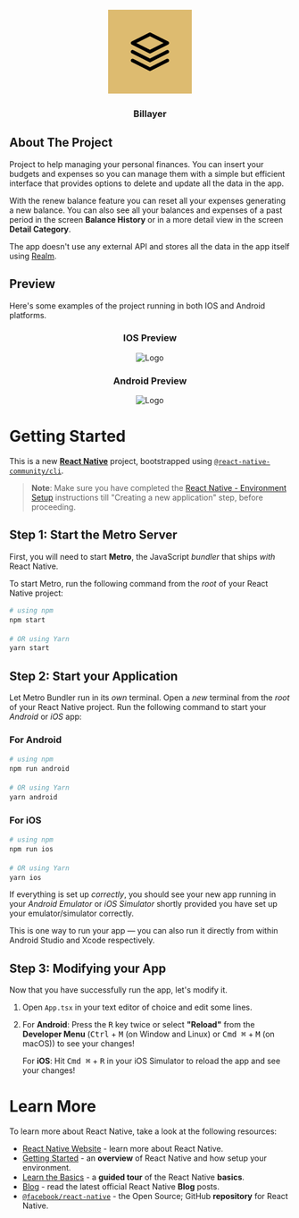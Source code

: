 <br />
<div align="center">
   <img src="public/icon.png" alt="Logo" width="150" height="150">
   <h3 align="center">Billayer</h3>
</div>

## About The Project

Project to help managing your personal finances. You can insert your budgets and expenses so you can manage them with a simple but efficient interface that provides options to delete and update all the data in the app. 

With the renew balance feature you can reset all your expenses generating a new balance. You can also see all your balances and expenses of a past period in the screen **Balance History** or in a more detail view in the screen **Detail Category**.

The app doesn't use any external API and stores all the data in the app itself using <a href="https://www.mongodb.com/docs/realm/">Realm</a>.

## Preview
Here's some examples of the project running in both IOS and Android platforms.

<h3 align="center">IOS Preview</h3>
<p align="center">
   <img src="public/project_example.gif" alt="Logo" width="250" height="530">
</p>

<h3 align="center">Android Preview</h3>
<p align="center">
   <img src="public/project_example_2.gif" alt="Logo" width="290" height="530">
</p>

# Getting Started

This is a new [**React Native**](https://reactnative.dev) project, bootstrapped using [`@react-native-community/cli`](https://github.com/react-native-community/cli).

>**Note**: Make sure you have completed the [React Native - Environment Setup](https://reactnative.dev/docs/environment-setup) instructions till "Creating a new application" step, before proceeding.

## Step 1: Start the Metro Server

First, you will need to start **Metro**, the JavaScript _bundler_ that ships _with_ React Native.

To start Metro, run the following command from the _root_ of your React Native project:

```bash
# using npm
npm start

# OR using Yarn
yarn start
```

## Step 2: Start your Application

Let Metro Bundler run in its _own_ terminal. Open a _new_ terminal from the _root_ of your React Native project. Run the following command to start your _Android_ or _iOS_ app:

### For Android

```bash
# using npm
npm run android

# OR using Yarn
yarn android
```

### For iOS

```bash
# using npm
npm run ios

# OR using Yarn
yarn ios
```

If everything is set up _correctly_, you should see your new app running in your _Android Emulator_ or _iOS Simulator_ shortly provided you have set up your emulator/simulator correctly.

This is one way to run your app — you can also run it directly from within Android Studio and Xcode respectively.

## Step 3: Modifying your App

Now that you have successfully run the app, let's modify it.

1. Open `App.tsx` in your text editor of choice and edit some lines.
2. For **Android**: Press the <kbd>R</kbd> key twice or select **"Reload"** from the **Developer Menu** (<kbd>Ctrl</kbd> + <kbd>M</kbd> (on Window and Linux) or <kbd>Cmd ⌘</kbd> + <kbd>M</kbd> (on macOS)) to see your changes!

   For **iOS**: Hit <kbd>Cmd ⌘</kbd> + <kbd>R</kbd> in your iOS Simulator to reload the app and see your changes!

# Learn More

To learn more about React Native, take a look at the following resources:

- [React Native Website](https://reactnative.dev) - learn more about React Native.
- [Getting Started](https://reactnative.dev/docs/environment-setup) - an **overview** of React Native and how setup your environment.
- [Learn the Basics](https://reactnative.dev/docs/getting-started) - a **guided tour** of the React Native **basics**.
- [Blog](https://reactnative.dev/blog) - read the latest official React Native **Blog** posts.
- [`@facebook/react-native`](https://github.com/facebook/react-native) - the Open Source; GitHub **repository** for React Native.
